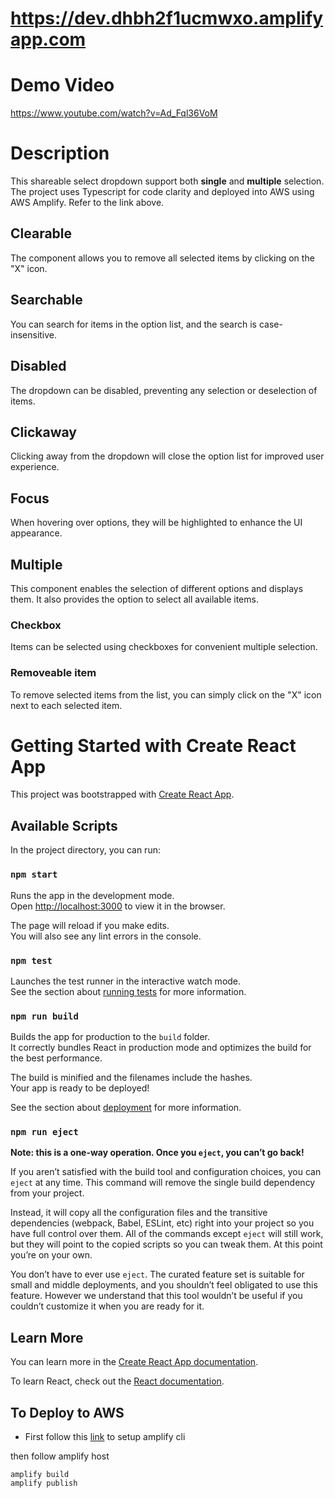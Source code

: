 # https://dev.dhbh2f1ucmwxo.amplifyapp.com

# Demo Video

https://www.youtube.com/watch?v=Ad_Fql36VoM

# Description

This shareable select dropdown support both **single** and **multiple** selection. The project uses Typescript for code clarity and deployed into AWS using AWS Amplify. Refer to the link above.

## Clearable

The component allows you to remove all selected items by clicking on the "X" icon.

## Searchable

You can search for items in the option list, and the search is case-insensitive.

## Disabled

The dropdown can be disabled, preventing any selection or deselection of items.

## Clickaway

Clicking away from the dropdown will close the option list for improved user experience.

## Focus

When hovering over options, they will be highlighted to enhance the UI appearance.

## Multiple

This component enables the selection of different options and displays them. It also provides the option to select all available items.

### Checkbox

Items can be selected using checkboxes for convenient multiple selection.

### Removeable item

To remove selected items from the list, you can simply click on the "X" icon next to each selected item.

# Getting Started with Create React App

This project was bootstrapped with [Create React App](https://github.com/facebook/create-react-app).

## Available Scripts

In the project directory, you can run:

### `npm start`

Runs the app in the development mode.\
Open [http://localhost:3000](http://localhost:3000) to view it in the browser.

The page will reload if you make edits.\
You will also see any lint errors in the console.

### `npm test`

Launches the test runner in the interactive watch mode.\
See the section about [running tests](https://facebook.github.io/create-react-app/docs/running-tests) for more information.

### `npm run build`

Builds the app for production to the `build` folder.\
It correctly bundles React in production mode and optimizes the build for the best performance.

The build is minified and the filenames include the hashes.\
Your app is ready to be deployed!

See the section about [deployment](https://facebook.github.io/create-react-app/docs/deployment) for more information.

### `npm run eject`

**Note: this is a one-way operation. Once you `eject`, you can’t go back!**

If you aren’t satisfied with the build tool and configuration choices, you can `eject` at any time. This command will remove the single build dependency from your project.

Instead, it will copy all the configuration files and the transitive dependencies (webpack, Babel, ESLint, etc) right into your project so you have full control over them. All of the commands except `eject` will still work, but they will point to the copied scripts so you can tweak them. At this point you’re on your own.

You don’t have to ever use `eject`. The curated feature set is suitable for small and middle deployments, and you shouldn’t feel obligated to use this feature. However we understand that this tool wouldn’t be useful if you couldn’t customize it when you are ready for it.

## Learn More

You can learn more in the [Create React App documentation](https://facebook.github.io/create-react-app/docs/getting-started).

To learn React, check out the [React documentation](https://reactjs.org/).

## To Deploy to AWS

- First follow this [link](https://docs.amplify.aws/cli/start/install/) to setup amplify cli

then follow amplify host

```
amplify build
amplify publish
```
